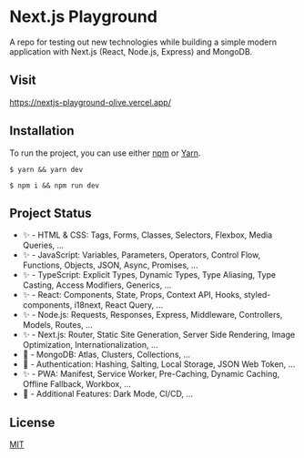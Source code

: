 # Next.js Playground
A repo for testing out new technologies while building a simple modern application with Next.js (React, Node.js, Express) and MongoDB.

## Visit
https://nextjs-playground-olive.vercel.app/

## Installation
To run the project, you can use either [npm](https://www.npmjs.com/) or [Yarn](https://yarnpkg.com/).

```
$ yarn && yarn dev
```
```
$ npm i && npm run dev
```

## Project Status
- ✨ - HTML & CSS: Tags, Forms, Classes, Selectors, Flexbox, Media Queries, ...
- ✨ - JavaScript: Variables, Parameters, Operators, Control Flow, Functions, Objects, JSON, Async, Promises, ...
- ✨ - TypeScript: Explicit Types, Dynamic Types, Type Aliasing, Type Casting, Access Modifiers, Generics, ...
- ✨ - React: Components, State, Props, Context API, Hooks, styled-components, i18next, React Query, ...
- ✨ - Node.js: Requests, Responses, Express, Middleware, Controllers, Models, Routes, ...
- ✨ - Next.js: Router, Static Site Generation, Server Side Rendering, Image Optimization, Internationalization, ...
- 🚧 - MongoDB: Atlas, Clusters, Collections, ...
- 🚧 - Authentication: Hashing, Salting, Local Storage, JSON Web Token, ...
- ✨ - PWA: Manifest, Service Worker, Pre-Caching, Dynamic Caching, Offline Fallback, Workbox, ...
- 🚧 - Additional Features: Dark Mode, CI/CD, ...
## License
[MIT](https://choosealicense.com/licenses/mit/)
